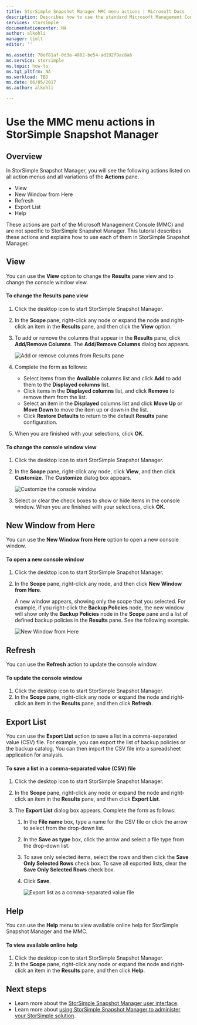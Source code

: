 ```yaml
---
title: StorSimple Snapshot Manager MMC menu actions | Microsoft Docs
description: Describes how to use the standard Microsoft Management Console (MMC) menu actions in StorSimple Snapshot Manager.
services: storsimple
documentationcenter: NA
author: alkohli
manager: timlt
editor: ''

ms.assetid: 78ef81af-0d3a-4802-be54-ad192f9ac8a6
ms.service: storsimple
ms.topic: how-to
ms.tgt_pltfrm: NA
ms.workload: TBD
ms.date: 06/05/2017
ms.author: alkohli

---
```

# Use the MMC menu actions in StorSimple Snapshot Manager

## Overview
In StorSimple Snapshot Manager, you will see the following actions listed on all action menus and all variations of the **Actions** pane.

* View
* New Window from Here 
* Refresh 
* Export List 
* Help 

These actions are part of the Microsoft Management Console (MMC) and are not specific to StorSimple Snapshot Manager. This tutorial describes these actions and explains how to use each of them in StorSimple Snapshot Manager.

## View
You can use the **View** option to change the **Results** pane view and to change the console window view. 

#### To change the Results pane view
1. Click the desktop icon to start StorSimple Snapshot Manager.
2. In the **Scope** pane, right-click any node or expand the node and right-click an item in the **Results** pane, and then click the **View** option. 
3. To add or remove the columns that appear in the **Results** pane, click **Add/Remove Columns**. The **Add/Remove Columns** dialog box appears.
   
    ![Add or remove columns from Results pane](./media/storsimple-snapshot-manager-mmc-menu/HCS_SSM_Add_remove_columns.png) 
4. Complete the form as follows:
   
   * Select items from the **Available** columns list and click **Add** to add them to the **Displayed columns** list. 
   * Click items in the **Displayed columns** list, and click **Remove** to remove them from the list. 
   * Select an item in the **Displayed** columns list and click **Move Up** or **Move Down** to move the item up or down in the list. 
   * Click **Restore Defaults** to return to the default **Results** pane configuration. 
5. When you are finished with your selections, click **OK**. 

#### To change the console window view
1. Click the desktop icon to start StorSimple Snapshot Manager.
2. In the **Scope** pane, right-click any node, click **View**, and then click **Customize**. The **Customize** dialog box appears.
   
    ![Customize the console window](./media/storsimple-snapshot-manager-mmc-menu/HCS_SSM_Customize.png) 
3. Select or clear the check boxes to show or hide items in the console window. When you are finished with your selections, click **OK**.

## New Window from Here
You can use the **New Window from Here** option to open a new console window.

#### To open a new console window
1. Click the desktop icon to start StorSimple Snapshot Manager.
2. In the **Scope** pane, right-click any node, and then click **New Window from Here**. 
   
    A new window appears, showing only the scope that you selected. For example, if you right-click the **Backup Policies** node, the new window will show only the **Backup Policies** node in the **Scope** pane and a list of defined backup policies in the **Results** pane. See the following example.
   
    ![New Window from Here](./media/storsimple-snapshot-manager-mmc-menu/HCS_SSM_NewWindow.png) 

## Refresh
You can use the **Refresh** action to update the console window.

#### To update the console window
1. Click the desktop icon to start StorSimple Snapshot Manager.
2. In the **Scope** pane, right-click any node or expand the node and right-click an item in the **Results** pane, and then click **Refresh**. 

## Export List
You can use the **Export List** action to save a list in a comma-separated value (CSV) file. For example, you can export the list of backup policies or the backup catalog. You can then import the CSV file into a spreadsheet application for analysis.

#### To save a list in a comma-separated value (CSV) file
1. Click the desktop icon to start StorSimple Snapshot Manager. 
2. In the **Scope** pane, right-click any node or expand the node and right-click an item in the **Results** pane, and then click **Export List**. 
3. The **Export List** dialog box appears. Complete the form as follows: 
   
   1. In the **File name** box, type a name for the CSV file or click the arrow to select from the drop-down list.
   2. In the **Save as type** box, click the arrow and select a file type from the drop-down list.
   3. To save only selected items, select the rows and then click the **Save Only Selected Rows** check box. To save all exported lists, clear the **Save Only Selected Rows** check box.
   4. Click **Save**.
      
      ![Export list as a comma-separated value file](./media/storsimple-snapshot-manager-mmc-menu/HCS_SSM_Export_List.png) 

## Help
You can use the **Help** menu to view available online help for StorSimple Snapshot Manager and the MMC.

#### To view available online help
1. Click the desktop icon to start StorSimple Snapshot Manager.
2. In the **Scope** pane, right-click any node or expand the node and right-click an item in the **Results** pane, and then click **Help**. 

## Next steps
* Learn more about the [StorSimple Snapshot Manager user interface](storsimple-use-snapshot-manager.md).
* Learn more about [using StorSimple Snapshot Manager to administer your StorSimple solution](storsimple-snapshot-manager-admin.md).

